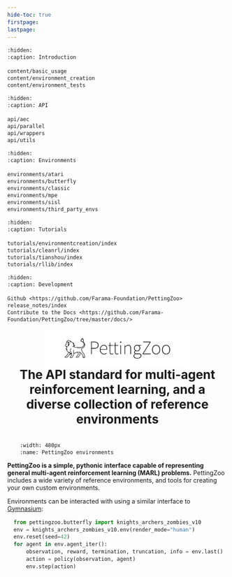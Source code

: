 ```yaml
---
hide-toc: true
firstpage:
lastpage:
---
```


<style>
h2 { 
    padding-top: 0;
    padding-bottom: 20px;
    font-size: 28px;
    margin: 0;
    overflow: auto;
}
img{
  vertical-align:bottom;
  padding-bottom: 0;
  padding-top: 0
 }
</style>


```{toctree}
:hidden:
:caption: Introduction

content/basic_usage
content/environment_creation
content/environment_tests
```

```{toctree}
:hidden:
:caption: API

api/aec
api/parallel
api/wrappers
api/utils
```

```{toctree}
:hidden:
:caption: Environments

environments/atari
environments/butterfly
environments/classic
environments/mpe
environments/sisl
environments/third_party_envs
```

```{toctree}
:hidden:
:caption: Tutorials

tutorials/environmentcreation/index
tutorials/cleanrl/index
tutorials/tianshou/index
tutorials/rllib/index
```

```{toctree}
:hidden:
:caption: Development

Github <https://github.com/Farama-Foundation/PettingZoo>
release_notes/index
Contribute to the Docs <https://github.com/Farama-Foundation/PettingZoo/tree/master/docs/>
```

<center>
<img src="../pettingzoo-text.png" width="65%" alt="PettingZoo Logo">

<h2>The API standard for multi-agent reinforcement learning, and a diverse collection of reference environments</h2>
</center>

```{figure} _static/img/environments-demo.gif
    :width: 480px
    :name: PettingZoo environments
```

**PettingZoo is a simple, pythonic interface capable of representing general multi-agent reinforcement learning (MARL) problems.** PettingZoo includes a wide variety of reference environments, and tools for creating your own custom environments. 

Environments can be interacted with using a similar interface to [Gymnasium](https://gymnasium.farama.org):

```python
  from pettingzoo.butterfly import knights_archers_zombies_v10
  env = knights_archers_zombies_v10.env(render_mode="human")
  env.reset(seed=42)
  for agent in env.agent_iter():
      observation, reward, termination, truncation, info = env.last()
      action = policy(observation, agent)
      env.step(action)
```
